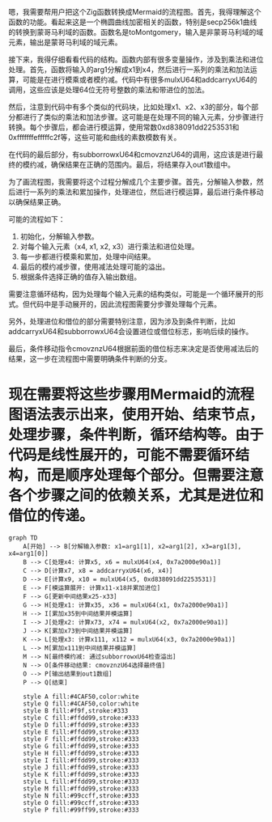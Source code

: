 嗯，我需要帮用户把这个Zig函数转换成Mermaid的流程图。首先，我得理解这个函数的功能。看起来这是一个椭圆曲线加密相关的函数，特别是secp256k1曲线的转换到蒙哥马利域的函数。函数名是toMontgomery，输入是非蒙哥马利域的域元素，输出是蒙哥马利域的域元素。

接下来，我得仔细看看代码的结构。函数内部有很多变量操作，涉及到乘法和进位处理。首先，函数将输入的arg1分解成x1到x4，然后进行一系列的乘法和加法运算，可能是在进行模乘或者模约减。代码中有很多mulxU64和addcarryxU64的调用，这些应该是处理64位无符号整数的乘法和带进位的加法。

然后，注意到代码中有多个类似的代码块，比如处理x1、x2、x3的部分，每个部分都进行了类似的乘法和加法步骤。这可能是在处理不同的输入元素，分步骤进行转换。每个步骤后，都会进行模运算，使用常数0xd838091dd2253531和0xfffffffefffffc2f等，这些可能和曲线的素数模数有关。

在代码的最后部分，有subborrowxU64和cmovznzU64的调用，这应该是进行最终的模约减，确保结果在正确的范围内。最后，将结果存入out1数组中。

为了画流程图，我需要将这个过程分解成几个主要步骤。首先，分解输入参数，然后进行一系列的乘法和累加操作，处理进位，然后进行模运算，最后进行条件移动以确保结果正确。

可能的流程如下：
1. 初始化，分解输入参数。
2. 对每个输入元素（x4, x1, x2, x3）进行乘法和进位处理。
3. 每一步都进行模乘和累加，处理中间结果。
4. 最后的模约减步骤，使用减法处理可能的溢出。
5. 根据条件选择正确的值存入输出数组。

需要注意循环结构，因为处理每个输入元素的结构类似，可能是一个循环展开的形式。但代码中是手动展开的，因此流程图需要分步骤处理每个元素。

另外，处理进位和借位的部分需要特别注意，因为涉及到条件判断，比如addcarryxU64和subborrowxU64会设置进位或借位标志，影响后续的操作。

最后，条件移动指令cmovznzU64根据前面的借位标志来决定是否使用减法后的结果，这一步在流程图中需要明确条件判断的分支。

现在需要将这些步骤用Mermaid的流程图语法表示出来，使用开始、结束节点，处理步骤，条件判断，循环结构等。由于代码是线性展开的，可能不需要循环结构，而是顺序处理每个部分。但需要注意各个步骤之间的依赖关系，尤其是进位和借位的传递。
================================================
```mermaid
graph TD
    A[开始] --> B[分解输入参数: x1=arg1[1], x2=arg1[2], x3=arg1[3], x4=arg1[0]]
    B --> C[处理x4: 计算x5, x6 = mulxU64(x4, 0x7a2000e90a1)]
    C --> D[计算x7, x8 = addcarryxU64(x6, x4)]
    D --> E[计算x9, x10 = mulxU64(x5, 0xd838091dd2253531)]
    E --> F[模运算展开: 计算x11-x18并累加进位]
    F --> G[更新中间结果x25-x33]
    G --> H[处理x1: 计算x35, x36 = mulxU64(x1, 0x7a2000e90a1)]
    H --> I[累加x35到中间结果并模运算]
    I --> J[处理x2: 计算x73, x74 = mulxU64(x2, 0x7a2000e90a1)]
    J --> K[累加x73到中间结果并模运算]
    K --> L[处理x3: 计算x111, x112 = mulxU64(x3, 0x7a2000e90a1)]
    L --> M[累加x111到中间结果并模运算]
    M --> N[最终模约减: 通过subborrowxU64检查溢出]
    N --> O[条件移动结果: cmovznzU64选择最终值]
    O --> P[输出结果到out1数组]
    P --> Q[结束]
    
    style A fill:#4CAF50,color:white
    style Q fill:#4CAF50,color:white
    style B fill:#f9f,stroke:#333
    style C fill:#ffdd99,stroke:#333
    style D fill:#ffdd99,stroke:#333
    style E fill:#ffdd99,stroke:#333
    style F fill:#ffdd99,stroke:#333
    style G fill:#ffdd99,stroke:#333
    style H fill:#ffdd99,stroke:#333
    style I fill:#ffdd99,stroke:#333
    style J fill:#ffdd99,stroke:#333
    style K fill:#ffdd99,stroke:#333
    style L fill:#ffdd99,stroke:#333
    style M fill:#ffdd99,stroke:#333
    style N fill:#99ccff,stroke:#333
    style O fill:#99ccff,stroke:#333
    style P fill:#99ff99,stroke:#333
```